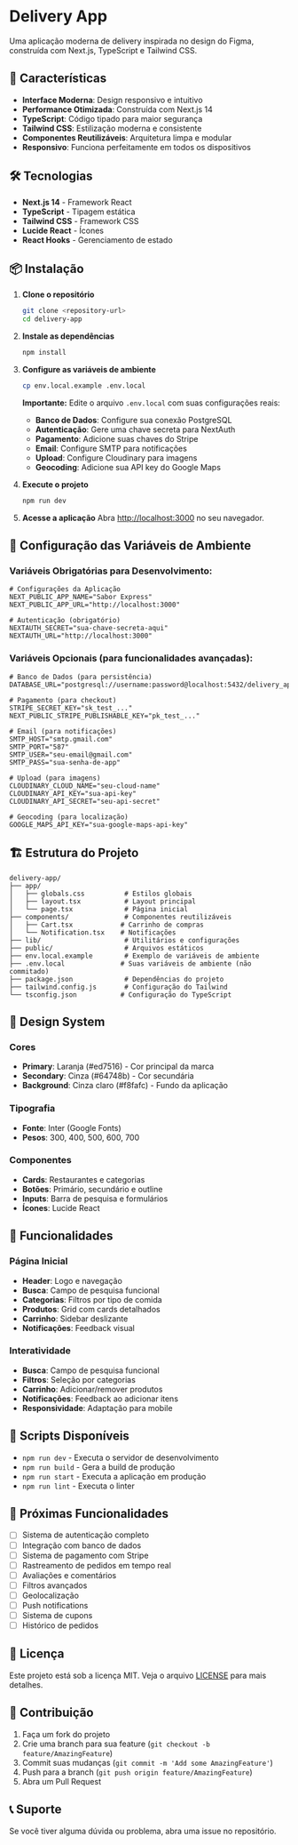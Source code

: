 # Delivery App

Uma aplicação moderna de delivery inspirada no design do Figma, construída com Next.js, TypeScript e Tailwind CSS.

## 🚀 Características

- **Interface Moderna**: Design responsivo e intuitivo
- **Performance Otimizada**: Construída com Next.js 14
- **TypeScript**: Código tipado para maior segurança
- **Tailwind CSS**: Estilização moderna e consistente
- **Componentes Reutilizáveis**: Arquitetura limpa e modular
- **Responsivo**: Funciona perfeitamente em todos os dispositivos

## 🛠️ Tecnologias

- **Next.js 14** - Framework React
- **TypeScript** - Tipagem estática
- **Tailwind CSS** - Framework CSS
- **Lucide React** - Ícones
- **React Hooks** - Gerenciamento de estado

## 📦 Instalação

1. **Clone o repositório**
   ```bash
   git clone <repository-url>
   cd delivery-app
   ```

2. **Instale as dependências**
   ```bash
   npm install
   ```

3. **Configure as variáveis de ambiente**
   ```bash
   cp env.local.example .env.local
   ```
   
   **Importante:** Edite o arquivo `.env.local` com suas configurações reais:
   
   - **Banco de Dados**: Configure sua conexão PostgreSQL
   - **Autenticação**: Gere uma chave secreta para NextAuth
   - **Pagamento**: Adicione suas chaves do Stripe
   - **Email**: Configure SMTP para notificações
   - **Upload**: Configure Cloudinary para imagens
   - **Geocoding**: Adicione sua API key do Google Maps

4. **Execute o projeto**
   ```bash
   npm run dev
   ```

5. **Acesse a aplicação**
   Abra [http://localhost:3000](http://localhost:3000) no seu navegador.

## 🔧 Configuração das Variáveis de Ambiente

### Variáveis Obrigatórias para Desenvolvimento:

```env
# Configurações da Aplicação
NEXT_PUBLIC_APP_NAME="Sabor Express"
NEXT_PUBLIC_APP_URL="http://localhost:3000"

# Autenticação (obrigatório)
NEXTAUTH_SECRET="sua-chave-secreta-aqui"
NEXTAUTH_URL="http://localhost:3000"
```

### Variáveis Opcionais (para funcionalidades avançadas):

```env
# Banco de Dados (para persistência)
DATABASE_URL="postgresql://username:password@localhost:5432/delivery_app"

# Pagamento (para checkout)
STRIPE_SECRET_KEY="sk_test_..."
NEXT_PUBLIC_STRIPE_PUBLISHABLE_KEY="pk_test_..."

# Email (para notificações)
SMTP_HOST="smtp.gmail.com"
SMTP_PORT="587"
SMTP_USER="seu-email@gmail.com"
SMTP_PASS="sua-senha-de-app"

# Upload (para imagens)
CLOUDINARY_CLOUD_NAME="seu-cloud-name"
CLOUDINARY_API_KEY="sua-api-key"
CLOUDINARY_API_SECRET="seu-api-secret"

# Geocoding (para localização)
GOOGLE_MAPS_API_KEY="sua-google-maps-api-key"
```

## 🏗️ Estrutura do Projeto

```
delivery-app/
├── app/
│   ├── globals.css          # Estilos globais
│   ├── layout.tsx           # Layout principal
│   └── page.tsx             # Página inicial
├── components/              # Componentes reutilizáveis
│   ├── Cart.tsx            # Carrinho de compras
│   └── Notification.tsx    # Notificações
├── lib/                     # Utilitários e configurações
├── public/                  # Arquivos estáticos
├── env.local.example        # Exemplo de variáveis de ambiente
├── .env.local              # Suas variáveis de ambiente (não commitado)
├── package.json             # Dependências do projeto
├── tailwind.config.js       # Configuração do Tailwind
└── tsconfig.json           # Configuração do TypeScript
```

## 🎨 Design System

### Cores
- **Primary**: Laranja (#ed7516) - Cor principal da marca
- **Secondary**: Cinza (#64748b) - Cor secundária
- **Background**: Cinza claro (#f8fafc) - Fundo da aplicação

### Tipografia
- **Fonte**: Inter (Google Fonts)
- **Pesos**: 300, 400, 500, 600, 700

### Componentes
- **Cards**: Restaurantes e categorias
- **Botões**: Primário, secundário e outline
- **Inputs**: Barra de pesquisa e formulários
- **Ícones**: Lucide React

## 📱 Funcionalidades

### Página Inicial
- **Header**: Logo e navegação
- **Busca**: Campo de pesquisa funcional
- **Categorias**: Filtros por tipo de comida
- **Produtos**: Grid com cards detalhados
- **Carrinho**: Sidebar deslizante
- **Notificações**: Feedback visual

### Interatividade
- **Busca**: Campo de pesquisa funcional
- **Filtros**: Seleção por categorias
- **Carrinho**: Adicionar/remover produtos
- **Notificações**: Feedback ao adicionar itens
- **Responsividade**: Adaptação para mobile

## 🔧 Scripts Disponíveis

- `npm run dev` - Executa o servidor de desenvolvimento
- `npm run build` - Gera a build de produção
- `npm run start` - Executa a aplicação em produção
- `npm run lint` - Executa o linter

## 🌟 Próximas Funcionalidades

- [ ] Sistema de autenticação completo
- [ ] Integração com banco de dados
- [ ] Sistema de pagamento com Stripe
- [ ] Rastreamento de pedidos em tempo real
- [ ] Avaliações e comentários
- [ ] Filtros avançados
- [ ] Geolocalização
- [ ] Push notifications
- [ ] Sistema de cupons
- [ ] Histórico de pedidos

## 📄 Licença

Este projeto está sob a licença MIT. Veja o arquivo [LICENSE](LICENSE) para mais detalhes.

## 🤝 Contribuição

1. Faça um fork do projeto
2. Crie uma branch para sua feature (`git checkout -b feature/AmazingFeature`)
3. Commit suas mudanças (`git commit -m 'Add some AmazingFeature'`)
4. Push para a branch (`git push origin feature/AmazingFeature`)
5. Abra um Pull Request

## 📞 Suporte

Se você tiver alguma dúvida ou problema, abra uma issue no repositório. 